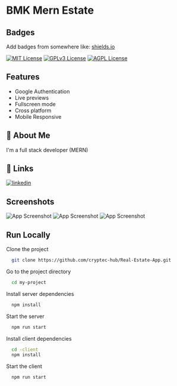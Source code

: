 
# BMK Mern Estate




## Badges

Add badges from somewhere like: [shields.io](https://shields.io/)

[![MIT License](https://img.shields.io/badge/License-MIT-green.svg)](https://choosealicense.com/licenses/mit/)
[![GPLv3 License](https://img.shields.io/badge/License-GPL%20v3-yellow.svg)](https://opensource.org/licenses/)
[![AGPL License](https://img.shields.io/badge/license-AGPL-blue.svg)](http://www.gnu.org/licenses/agpl-3.0)


## Features

- Google Authentication
- Live previews
- Fullscreen mode
- Cross platform
- Mobile Responsive


## 🚀 About Me
I'm a full stack developer (MERN)


## 🔗 Links
[![linkedin](https://img.shields.io/badge/linkedin-0A66C2?style=for-the-badge&logo=linkedin&logoColor=white)](www.linkedin.com/in/paul-kamau-congnicrafter)



## Screenshots

![App Screenshot](https://i.ibb.co/kgs3kNt/i-Phone-13-PRO-bmk-mern-estate-onrender-com-1.png)
![App Screenshot](https://i.ibb.co/kgvJnkn/i-Phone-13-PRO-bmk-mern-estate-onrender-com-3.png)
![App Screenshot](https://i.ibb.co/n7D9my9/Capture.png)





## Run Locally

Clone the project

```bash
  git clone https://github.com/cryptec-hub/Real-Estate-App.git
```

Go to the project directory

```bash
  cd my-project
```

Install server dependencies

```bash
  npm install
```

Start the server

```bash
  npm run start
```

Install client dependencies

```bash
  cd -client
  npm install
```
Start the client

```bash
  npm run start
```


